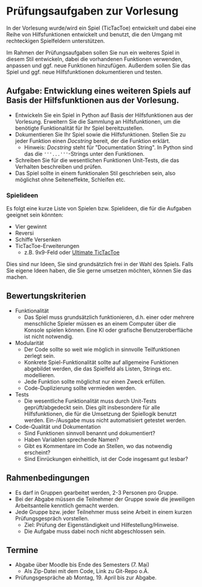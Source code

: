 # Prüfungsaufgaben zur Vorlesung

In der Vorlesung wurde/wird ein Spiel (TicTacToe) entwickelt und dabei eine Reihe von
Hilfsfunktionen entwickelt und benutzt, die den Umgang mit rechteckigen Spielfeldern
unterstützen.

Im Rahmen der Prüfungsaufgaben sollen Sie nun ein weiteres Spiel in diesem Stil
entwickeln, dabei die vorhandenen Funktionen verwenden, anpassen und ggf.
neue Funktionen hinzufügen.
Außerdem sollen Sie das Spiel und ggf. neue Hilfsfunktionen dokumentieren und testen.

## Aufgabe: Entwicklung eines weiteren Spiels auf Basis der Hilfsfunktionen aus der Vorlesung.

- Entwickeln Sie ein Spiel in Python auf Basis der Hilfsfunktionen aus der Vorlesung.
  Erweitern Sie die Sammlung an Hilfsfunktionen, um die benötigte Funktionalität
  für Ihr Spiel bereitzustellen.
- Dokumentieren Sie Ihr Spiel sowie die Hilfsfunktionen.
  Stellen Sie zu jeder Funktion einen *Docstring* bereit, der die Funktion erklärt.
  - Hinweis: *Docstring* steht für "Documentation String".
    In Python sind das die `'''...'''`-Strings unter den Funktionen.
- Schreiben Sie für die wesentlichen Funktionen Unit-Tests,
  die das Verhalten beschreiben und prüfen.
- Das Spiel sollte in einem funktionalen Stil geschrieben sein, also möglichst ohne
  Seiteneffekte, Schleifen etc.

### Spielideen
 
 Es folgt eine kurze Liste von Spielen bzw. Spielideen, die für die Aufgaben geeignet
 sein könnten:

 - Vier gewinnt
 - Reversi
 - Schiffe Versenken
 - TicTacToe-Erweiterungen
   - z.B. 9x9-Feld oder [Ultimate TicTacToe](https://ultimatetictactoe.creativitygames.net/)

Dies sind nur Ideen, Sie sind grundsätzlich frei in der Wahl des Spiels.
Falls Sie eigene Ideen haben, die Sie gerne umsetzen möchten, können Sie das machen.

## Bewertungskriterien

- Funktionalität
  - Das Spiel muss grundsätzlich funktionieren, d.h. einer oder mehrere menschliche
    Spieler müssen es an einem Computer über die Konsole spielen können.
    Eine KI oder grafische Benutzeroberfläche ist nicht notwendig.
- Modularität
  - Der Code sollte so weit wie möglich in sinnvolle Teilfunktionen zerlegt sein.
  - Konkrete Spiel-Funktionalität sollte auf allgemeine Funktionen abgebildet werden,
    die das Spielfeld als Listen, Strings etc. modellieren.
  - Jede Funktion sollte möglichst nur einen Zweck erfüllen.
  - Code-Duplizierung sollte vermieden werden.
- Tests
  - Die wesentliche Funktionalität muss durch Unit-Tests geprüft/abgedeckt sein.
    Dies gilt insbesondere für alle Hilfsfunktionen, die für die Umsetzung der
    Spiellogik benutzt werden.
    Ein-/Ausgabe muss nicht automatisiert getestet werden.
- Code-Qualität und Dokumentation
  - Sind Funktionen sinnvoll benannt und dokumentiert?
  - Haben Variablen sprechende Namen?
  - Gibt es Kommentare im Code an Stellen, wo das notwendig erscheint?
  - Sind Einrückungen einheitlich, ist der Code insgesamt gut lesbar?
    

## Rahmenbedingungen
- Es darf in Gruppen gearbeitet werden, 2-3 Personen pro Gruppe.
- Bei der Abgabe müssen die Teilnehmer der Gruppe sowie die jeweiligen Arbeitsanteile
  kenntlich gemacht werden.
- Jede Gruppe bzw. jeder Teilnehmer muss seine Arbeit in einem kurzen Prüfungsgespräch
  vorstellen.
  - Ziel: Prüfung der Eigenständigkeit und Hilfestellung/Hinweise.
  - Die Aufgabe muss dabei noch nicht abgeschlossen sein.


## Termine
- Abgabe über Moodle bis Ende des Semesters (7. Mai)
  - Als Zip-Datei mit dem Code, Link zu Git-Repo o.Ä.
- Prüfungsgespräche ab Montag, 19. April bis zur Abgabe.
